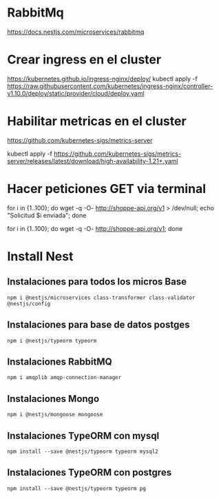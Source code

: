 # RabbitMq

https://docs.nestjs.com/microservices/rabbitmq

# Crear ingress en el cluster

https://kubernetes.github.io/ingress-nginx/deploy/
kubectl apply -f https://raw.githubusercontent.com/kubernetes/ingress-nginx/controller-v1.10.0/deploy/static/provider/cloud/deploy.yaml

# Habilitar metricas en el cluster

https://github.com/kubernetes-sigs/metrics-server

kubectl apply -f https://github.com/kubernetes-sigs/metrics-server/releases/latest/download/high-availability-1.21+.yaml

# Hacer peticiones GET via terminal

for i in {1..100}; do wget -q -O- http://shoppe-api.org/v1 > /dev/null; echo "Solicitud $i enviada"; done

for i in {1..100}; do wget -q -O- http://shoppe-api.org/v1; done

# Install Nest

## Instalaciones para todos los micros Base

```
npm i @nestjs/microservices class-transformer class-validator @nestjs/config

```

## Instalaciones para base de datos postges

```
npm i @nestjs/typeorm typeorm

```

## Instalaciones RabbitMQ

```
npm i amqplib amqp-connection-manager
```

## Instalaciones Mongo

```
npm i @nestjs/mongoose mongoose
```

## Instalaciones TypeORM con mysql

```
npm install --save @nestjs/typeorm typeorm mysql2
```

## Instalaciones TypeORM con postgres

```
npm install --save @nestjs/typeorm typeorm pg
```
